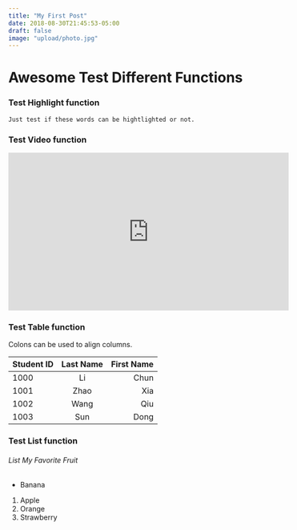 ```yaml
---
title: "My First Post"
date: 2018-08-30T21:45:53-05:00
draft: false
image: "upload/photo.jpg"
---
```


# Awesome Test Different Functions
### Test Highlight function
```
Just test if these words can be hightlighted or not.
```

### Test Video function
<iframe width="560" height="315" src="https://www.youtube.com/embed/4xCssIL4TEM" frameborder="0" allow="autoplay; encrypted-media" allowfullscreen></iframe>

### Test Table function
Colons can be used to align columns.

| Student ID | Last Name | First Name  |
| ------------- |:-------------:| -----:|
| 1000     | Li    | Chun  |
| 1001     | Zhao  |  Xia  |
| 1002     | Wang  |   Qiu |
|1003      | Sun   |  Dong |



### Test List function
###### List My Favorite Fruit
*  Banana
1. Apple
1. Orange
4. Strawberry
